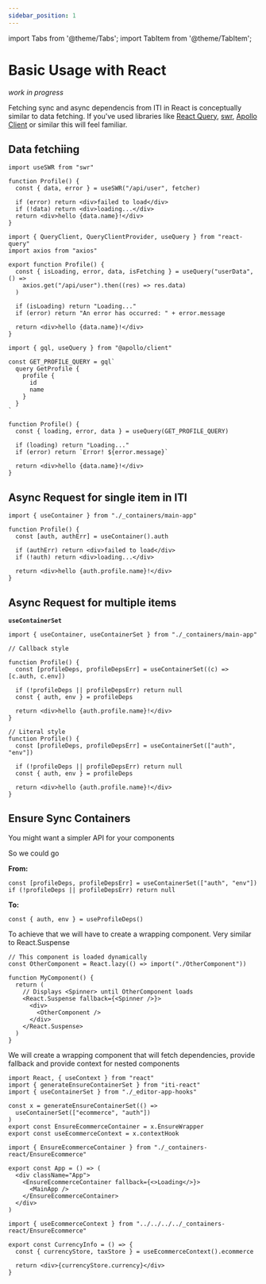 ```yaml
---
sidebar_position: 1
---
```


import Tabs from '@theme/Tabs';
import TabItem from '@theme/TabItem';

# Basic Usage with React

_work in progress_

Fetching sync and async dependencis from ITI in React is conceptually similar to data fetching. If you've used libraries like [React Query](https://react-query.tanstack.com/), [swr](https://swr.vercel.app/), [Apollo Client](https://www.apollographql.com/docs/react/) or similar this will feel familiar.

## Data fetchiing

<Tabs>
<TabItem value="swr" label="SWR">

```tsx title="./src/Profile.tsx"
import useSWR from "swr"

function Profile() {
  const { data, error } = useSWR("/api/user", fetcher)

  if (error) return <div>failed to load</div>
  if (!data) return <div>loading...</div>
  return <div>hello {data.name}!</div>
}
```

</TabItem>
<TabItem value="rq" label="React-Query">

```tsx title="./src/Profile.tsx"
import { QueryClient, QueryClientProvider, useQuery } from "react-query"
import axios from "axios"

export function Profile() {
  const { isLoading, error, data, isFetching } = useQuery("userData", () =>
    axios.get("/api/user").then((res) => res.data)
  )

  if (isLoading) return "Loading..."
  if (error) return "An error has occurred: " + error.message

  return <div>hello {data.name}!</div>
}
```

</TabItem>

<TabItem value="ap" label="Apollo Client">

```tsx title="./src/Profile.tsx"
import { gql, useQuery } from "@apollo/client"

const GET_PROFILE_QUERY = gql`
  query GetProfile {
    profile {
      id
      name
    }
  }
`

function Profile() {
  const { loading, error, data } = useQuery(GET_PROFILE_QUERY)

  if (loading) return "Loading..."
  if (error) return `Error! ${error.message}`

  return <div>hello {data.name}!</div>
}
```

</TabItem>

</Tabs>

## Async Request for single item in ITI

```tsx title="./src/Profile.tsx"
import { useContainer } from "./_containers/main-app"

function Profile() {
  const [auth, authErr] = useContainer().auth

  if (authErr) return <div>failed to load</div>
  if (!auth) return <div>loading...</div>

  return <div>hello {auth.profile.name}!</div>
}
```

## Async Request for multiple items

**`useContainerSet`**

```tsx title="./src/Profile.tsx"
import { useContainer, useContainerSet } from "./_containers/main-app"

// Callback style

function Profile() {
  const [profileDeps, profileDepsErr] = useContainerSet((c) => [c.auth, c.env])

  if (!profileDeps || profileDepsErr) return null
  const { auth, env } = profileDeps

  return <div>hello {auth.profile.name}!</div>
}

// Literal style
function Profile() {
  const [profileDeps, profileDepsErr] = useContainerSet(["auth", "env"])

  if (!profileDeps || profileDepsErr) return null
  const { auth, env } = profileDeps

  return <div>hello {auth.profile.name}!</div>
}
```

## Ensure Sync Containers

You might want a simpler API for your components

So we could go

**From:**

```tsx
const [profileDeps, profileDepsErr] = useContainerSet(["auth", "env"])
if (!profileDeps || profileDepsErr) return null
```

**To:**

```tsx
const { auth, env } = useProfileDeps()
```

To achieve that we will have to create a wrapping component. Very similar to React.Suspense

```tsx
// This component is loaded dynamically
const OtherComponent = React.lazy(() => import("./OtherComponent"))

function MyComponent() {
  return (
    // Displays <Spinner> until OtherComponent loads
    <React.Suspense fallback={<Spinner />}>
      <div>
        <OtherComponent />
      </div>
    </React.Suspense>
  )
}
```

We will create a wrapping component that will fetch dependencies, provide fallback and provide context for nested components

```tsx title="./src/_containers-react/EnsureEcommerce.tsx"
import React, { useContext } from "react"
import { generateEnsureContainerSet } from "iti-react"
import { useContainerSet } from "./_editor-app-hooks"

const x = generateEnsureContainerSet(() =>
  useContainerSet(["ecommerce", "auth"])
)
export const EnsureEcommerceContainer = x.EnsureWrapper
export const useEcommerceContext = x.contextHook
```

```tsx title="./src/App.tsx"
import { EnsureEcommerceContainer } from "./_containers-react/EnsureEcommerce"

export const App = () => (
  <div className="App">
    <EnsureEcommerceContainer fallback={<>Loading</>}>
      <MainApp />
    </EnsureEcommerceContainer>
  </div>
)
```

```tsx title="./src/Currency.tsx"
import { useEcommerceContext } from "../../../../_containers-react/EnsureEcommerce"

export const CurrencyInfo = () => {
  const { currencyStore, taxStore } = useEcommerceContext().ecommerce

  return <div>{currencyStore.currency}</div>
}
```
